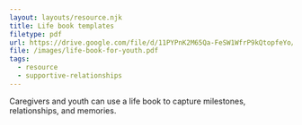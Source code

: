 ```yaml
---
layout: layouts/resource.njk
title: Life book templates
filetype: pdf
url: https://drive.google.com/file/d/11PYPnK2M65Qa-FeSW1WfrP9kQtopfeYo/view
file: /images/life-book-for-youth.pdf
tags:
  - resource
  - supportive-relationships
---
```

Caregivers and youth can use a life book to capture milestones, relationships, and memories.